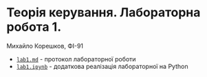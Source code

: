 # Теорія керування. Лабораторна робота 1. 

Михайло Корешков, ФІ-91

- [`lab1.md`](lab1.md) - протокол лабораторної роботи
- [`lab1.ipynb`](lab1.ipynb) - додаткова реалізація лабораторної на Python

